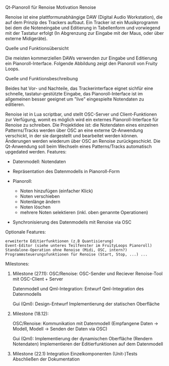 Qt-Pianoroll für Renoise
Motivation
Renoise

Renoise ist eine plattformunabhängige DAW (Digital Audio Workstation), die auf dem Prinzip des Trackers aufbaut. Ein Tracker ist ein Musikprogramm bei dem die Noteneingabe und Editierung in Tabellenform und vorwiegend mit der Tastatur erfolgt (In Abgrenzung zur Eingabe mit der Maus, oder über externe Midigeräte).



Quelle und Funktionsübersicht

Die meisten kommerziellen DAWs verwenden zur Eingabe und Editierung ein Pianoroll-Interface. Folgende Abbildung zeigt den Pianoroll von Fruity Loops.



Quelle und Funktionsbeschreibung

Beides hat Vor- und Nachteile, das Trackerinterface eignet sichfür eine schnelle, tastatur-gestützte Eingabe, das Pianoroll-Interface ist im allgemeinen besser geeignet um "live" eingespielte Notendaten zu editieren.

Renoise ist in Lua scriptbar, und stellt OSC-Server und Client-Funktionen zur Verfügung, womit es möglich wird ein externes Pianoroll-Interface für Renoise zu schreiben. Die Projektidee ist: die Notendaten eines einzelnen Patterns/Tracks werden über OSC an eine externe Qt-Anwendung verschickt, in der sie dargestellt und bearbeitet werden können. Änderungen werden wiederum über OSC an Renoise zurückgeschickt. Die Qt-Anwendung soll beim Wechseln eines Patterns/Tracks automatisch upgedated werden.
Features:

- Datenmodell: Notendaten 
- Repräsentation des Datenmodells in Pianoroll-Form
- Pianoroll:
    - Noten hinzufügen (einfacher Klick)
    - Noten verschieben
    - Notenlänge ändern
    - Noten löschen
    - mehrere Noten selektieren (inkl. oben genannte Operationen)

- Synchronisierung des Datenmodells mit Renoise via OSC

Optionale Features:

    erweiterte Editierfunktionen (z.B Quantisierung)
    Event-Editor (siehe unteres Teilfenster im FruityLoops Pianoroll)
    Standalone-Operation ohne Renoise (Midi, OSC, intern?)
    Programmsteuerungsfunktionen für Renoise (Start, Stop, ...) ...

Milestones:

1. Milestone (27.11):
    OSC/Renoise:
        OSC-Sender und Reciever
        Renoise-Tool mit OSC-Client + Server

    Datenmodell und Qml-Integration:
        Entwurf
        Qml-Integration des Datenmodells

    Gui (Qml):
        Design-Entwurf
        Implementierung der statischen Oberfläche

2. Milestone (18.12):

    OSC/Renoise:
        Kommunikation mit Datenmodell (Empfangene Daten -> Modell, Modell -> Senden der Daten via OSC)


    Gui (Qml):
        Implementierung der dynamischen Oberfläche (Rendern Notendaten)
        Implementieren der Editierfunktionen auf dem Datenmodell


3. Milestone (22.1)
    Integration Einzelkomponenten
    (Unit-)Tests
    Abschließen der Dokumentation
